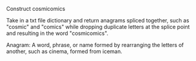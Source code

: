 Construct cosmicomics

Take in a txt file dictionary and return anagrams spliced together, such as "cosmic" and "comics" while dropping duplicate letters at the splice point and resulting in the word "cosmicomics".

Anagram:
A word, phrase, or name formed by rearranging the letters of another, such as cinema, formed from iceman.
